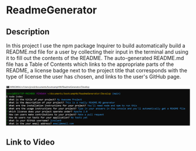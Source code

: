 # ReadmeGenerator

## Description
In this project I use the npm package Inquirer to build automatically build a README.md file for a user by collecting their input in the terminal and using it to fill out the 
contents of the README. The auto-generated README.md file has a Table of Contents which links to the appropriate parts of the README, a license badge next to the project title
that corresponds with the type of license the user has chosen, and links to the user's GitHub page. 

![screenshot of README generator accepting user input](https://github.com/jcnolan9/ReadmeGenerator/blob/main/readmeGenerator.PNG)


## Link to Video
